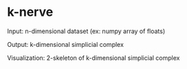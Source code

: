 # k-nerve
Input: n-dimensional dataset (ex: numpy array of floats)

Output: k-dimensional simplicial complex

Visualization: 2-skeleton of k-dimensional simplicial complex 
